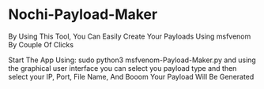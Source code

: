 # Nochi-Payload-Maker
By Using This Tool, You Can Easily Create Your Payloads Using msfvenom By Couple Of Clicks

Start The App Using:
sudo python3 msfvenom-Payload-Maker.py
and using the graphical user interface you can select you payload type and then select your IP, Port, File Name, And Booom
Your Payload Will Be Generated
